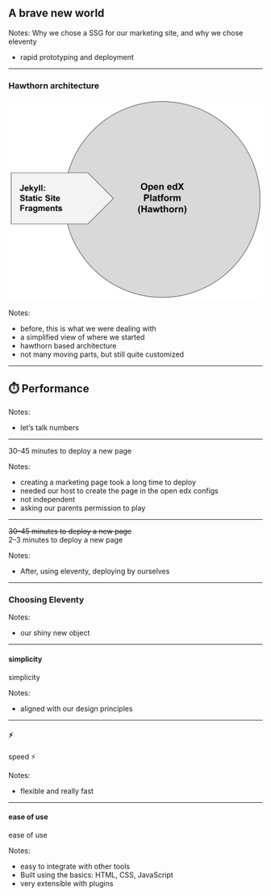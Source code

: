 ## A brave new world

Notes:
Why we chose a SSG for our marketing site, and why we chose eleventy
- rapid prototyping and deployment

------

### Hawthorn architecture<!-- .element: class="hide" -->

![screenshot of our hawthorn platform architecture](img/arch-hawthorn.svg)

Notes:
- before, this is what we were dealing with
- a simplified view of where we started
- hawthorn based architecture
- not many moving parts, but still quite customized

------

## ⏱️ Performance

Notes:
- let’s talk numbers

------

<!-- .element: class="hide" -->

30–45 minutes to deploy a new page

Notes:
- creating a marketing page took a long time to deploy
- needed our host to create the page in the open edx configs
- not independent
- asking our parents permission to play

------

<!-- .element: class="hide" -->

~~30–45 minutes to deploy a new page~~<br>
2–3 minutes to deploy a new page

Notes:
- After, using eleventy, deploying by ourselves

------

### Choosing Eleventy

Notes:
- our shiny new object

------

#### simplicity<!-- .element: class="hide" -->

simplicity

Notes:
- aligned with our design principles

------

#### ⚡<!-- .element: class="hide" -->

speed ⚡

Notes:
- flexible and really fast

------

#### ease of use<!-- .element: class="hide" -->

ease of use

Notes:
- easy to integrate with other tools
- Built using the basics: HTML, CSS, JavaScript
- very extensible with plugins
